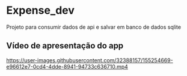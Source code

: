 # Expense_dev

Projeto para consumir dados de api e salvar em banco de dados sqlite

## Vídeo de apresentação do app

https://user-images.githubusercontent.com/32388157/155254669-e96612e7-0cd4-4dde-8941-94733c636710.mp4
